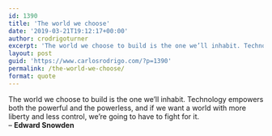 ```yaml
---
id: 1390
title: 'The world we choose'
date: '2019-03-21T19:12:17+00:00'
author: crodrigoturner
excerpt: 'The world we choose to build is the one we’ll inhabit. Technology empowers both the powerful and the powerless, and if we want a world with more liberty and less control, we’re going to have to fight for it. ― Edward Snowden'
layout: post
guid: 'https://www.carlosrodrigo.com/?p=1390'
permalink: /the-world-we-choose/
format: quote
---
```


The world we choose to build is the one we’ll inhabit. Technology empowers both the powerful and the powerless, and if we want a world with more liberty and less control, we’re going to have to fight for it.  
– **Edward Snowden**